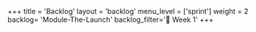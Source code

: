 +++
title = 'Backlog'
layout = 'backlog'
menu_level = ['sprint']
weight = 2
backlog= 'Module-The-Launch'
backlog_filter='📅 Week 1'
+++
